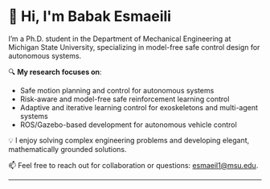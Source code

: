 # 👋 Hi, I'm Babak Esmaeili

I’m a Ph.D. student in the Department of Mechanical Engineering at Michigan State University, specializing in model-free safe control design for autonomous systems.

🔍 **My research focuses on**:
- Safe motion planning and control for autonomous systems
- Risk-aware and model-free safe reinforcement learning control
- Adaptive and iterative learning control for exoskeletons and multi-agent systems
- ROS/Gazebo-based development for autonomous vehicle control

💡 I enjoy solving complex engineering problems and developing elegant, mathematically grounded solutions.

📫 Feel free to reach out for collaboration or questions: esmaeil1@msu.edu.

---

